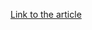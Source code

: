 [Link to the article](https://www.akamai.com/blog/security/cve-2020-15915-quest-for-kace-blind-sqli)
